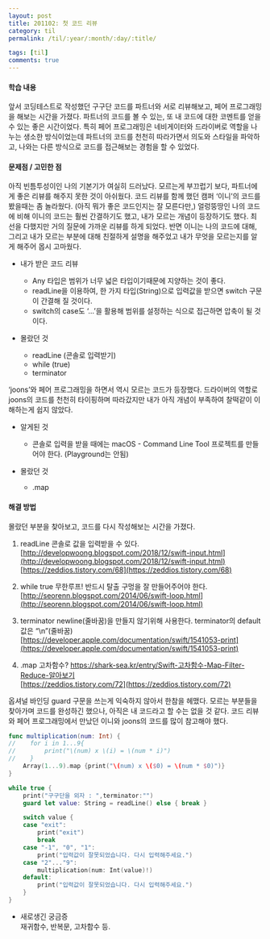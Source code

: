 ```yaml
---
layout: post
title: 201102: 첫 코드 리뷰
category: til
permalink: /til/:year/:month/:day/:title/

tags: [til]
comments: true
---
```


#### 학습 내용
 앞서 코딩테스트로 작성했던 구구단 코드를 파트너와 서로 리뷰해보고, 페어 프로그래밍을 해보는 시간을 가졌다. 파트너의 코드를 볼 수 있는, 또 내 코드에 대한 코멘트를 얻을 수 있는 좋은 시간이었다. 특히 페어 프로그래밍은 네비게이터와 드라이버로 역할을 나누는 생소한 방식이었는데 파트너의 코드를 천천히 따라가면서 의도와 스타일을 파악하고, 나와는 다른 방식으로 코드를 접근해보는 경험을 할 수 있었다.

#### 문제점 / 고민한 점
 아직 빈틈투성이인 나의 기본기가 여실히 드러났다. 모르는게 부끄럽기 보다, 파트너에게 좋은 리뷰를 해주지 못한 것이 아쉬웠다. 코드 리뷰를 함께 했던 캠퍼 ‘이니’의 코드를 봤을때는 좀 놀라웠다. (아직 뭐가 좋은 코드인지는 잘 모른다만,) 얼렁뚱땅인 나의 코드에 비해 이니의 코드는 훨씬 간결하기도 했고, 내가 모르는 개념이 등장하기도 했다. 최선을 다했지만 거의 질문에 가까운 리뷰를 하게 되었다. 반면 이니는 나의 코드에 대해, 그리고 내가 모르는 부분에 대해 친절하게 설명을 해주었고 내가 무엇을 모르는지를 알게 해주어 몹시 고마웠다.

* 내가 받은 코드 리뷰
    * Any 타입은 범위가 너무 넓은 타입이기때문에 지양하는 것이 좋다.
    * readLine을 이용하여, 한 가지 타입(String)으로 입력값을 받으면 switch 구문이 간결해 질 것이다.
    * switch의 case도 ‘…’을 활용해 범위를 설정하는 식으로 접근하면 압축이 될 것이다.

* 몰랐던 것
  * readLine (콘솔로 입력받기)
  * while (true)
  * terminator


 ‘joons’와 페어 프로그래밍을 하면서 역시 모르는 코드가 등장했다. 드라이버의 역할로 joons의 코드를 천천히 타이핑하며 따라갔지만 내가 아직 개념이 부족하여 찰떡같이 이해하는게 쉽지 않았다.

* 알게된 것
  * 콘솔로 입력을 받을 때에는 macOS - Command Line Tool 프로젝트를 만들어야 한다. (Playground는 안됨)

* 몰랐던 것
  * .map


#### 해결 방법
 몰랐던 부분을 찾아보고, 코드를 다시 작성해보는 시간을 가졌다.

1) readLine
 콘솔로 값을 입력받을 수 있다.   
[http://developwoong.blogspot.com/2018/12/swift-input.html](http://developwoong.blogspot.com/2018/12/swift-input.html)   
[https://zeddios.tistory.com/68](https://zeddios.tistory.com/68)

2) while true
 무한루프! 반드시 탈출 구멍을 잘 만들어주어야 한다.   
[http://seorenn.blogspot.com/2014/06/swift-loop.html](http://seorenn.blogspot.com/2014/06/swift-loop.html)

3) terminator
 newline(줄바꿈)을 만들지 않기위해 사용한다. terminator의 default 값은 “\n”(줄바꿈)   
[https://developer.apple.com/documentation/swift/1541053-print](https://developer.apple.com/documentation/swift/1541053-print)

4) .map
 고차함수?
https://shark-sea.kr/entry/Swift-고차함수-Map-Filter-Reduce-알아보기   
[https://zeddios.tistory.com/72](https://zeddios.tistory.com/72)



옵셔널 바인딩 guard 구문을 쓰는게 익숙하지 않아서 한참을 헤맸다. 모르는 부분들을 찾아가며 코드를 완성하긴 했으나, 아직은 내 코드라고 할 수는 없을 것 같다. 코드 리뷰와 페어 프로그래밍에서 만났던 이니와 joons의 코드를 많이 참고해야 했다.

```swift
func multiplication(num: Int) {
//    for i in 1...9{
//        print("\(num) x \(i) = \(num * i)")
//    }
    Array(1...9).map {print("\(num) x \($0) = \(num * $0)")}
}

while true {
    print("구구단을 외자 : ",terminator:"")
    guard let value: String = readLine() else { break }

    switch value {
    case "exit":
        print("exit")
        break
    case "-1", "0", "1":
        print("입력값이 잘못되었습니다. 다시 입력해주세요.")
    case "2"..."9":
        multiplication(num: Int(value)!)
    default:
        print("입력값이 잘못되었습니다. 다시 입력해주세요.")
    }
}
```

* 새로생긴 궁금증   
재귀함수, 반복문, 고차함수 등.
